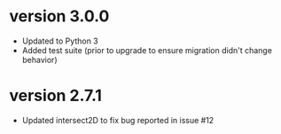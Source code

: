 version 3.0.0
=======

* Updated to Python 3
* Added test suite (prior to upgrade to ensure migration didn't change behavior)

version 2.7.1
=======

* Updated intersect2D to fix bug reported in issue #12
